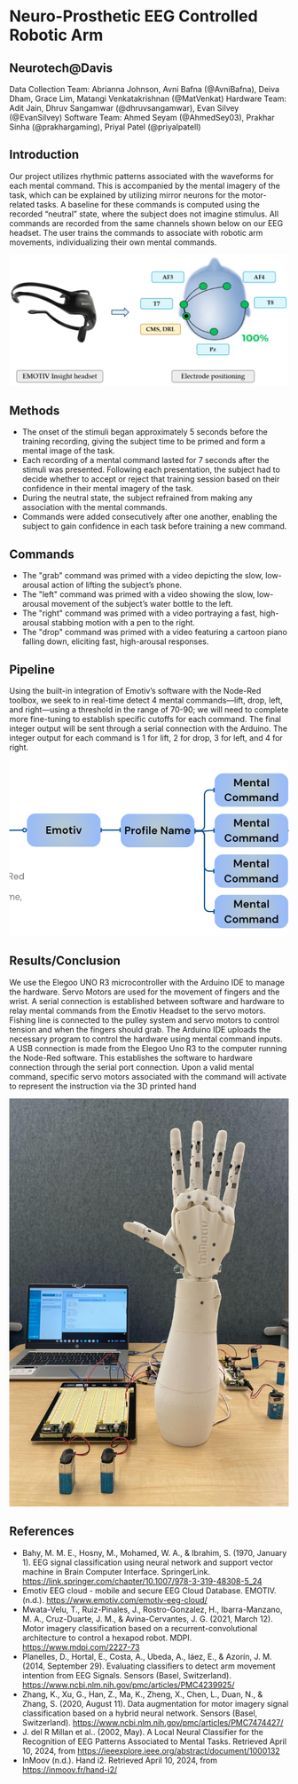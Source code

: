 # Neuro-Prosthetic EEG Controlled Robotic Arm 
## Neurotech@Davis
Data Collection Team: Abrianna Johnson, Avni Bafna (@AvniBafna), Deiva Dham, Grace Lim, Matangi Venkatakrishnan (@MatVenkat)
Hardware Team: Adit Jain, Dhruv Sangamwar (@dhruvsangamwar), Evan Silvey (@EvanSilvey)
Software Team: Ahmed Seyam (@AhmedSey03), Prakhar Sinha (@prakhargaming), Priyal Patel (@priyalpatell)

## Introduction

Our project utilizes rhythmic patterns associated with the waveforms for each mental command. This is accompanied by the mental imagery of the task, which can be explained by utilizing mirror neurons for the motor-related tasks. A baseline for these commands is computed using the recorded “neutral” state, where the subject does not imagine stimulus. All commands are recorded from the same channels shown below on our EEG headset. The user trains the commands to associate with robotic arm movements, individualizing their own mental commands.

<p align="center">
  <img src="./pictures/emotiv.png" />
</p>

## Methods

- The onset of the stimuli began approximately 5 seconds before the training recording, giving the subject time to be primed and form a mental image of the task. 
- Each recording of a mental command lasted for 7 seconds after the stimuli was presented. Following each presentation, the subject had to decide whether to accept or reject that training session based on their confidence in their mental imagery of the task.
- During the neutral state, the subject refrained from making any association with the mental commands. 
- Commands were added consecutively after one another, enabling the subject to gain confidence in each task before training a new command.
 
## Commands
- The "grab" command was primed with a video depicting the slow, low-arousal action of lifting the subject’s phone. 
- The "left" command was primed with a video showing the slow, low-arousal movement of the subject’s water bottle to the left. 
- The "right" command was primed with a video portraying a fast, high-arousal stabbing motion with a pen to the right. 
- The "drop" command was primed with a video featuring a cartoon piano falling down, eliciting fast, high-arousal responses.

## Pipeline
Using the built-in integration of Emotiv’s software with the Node-Red toolbox, we seek to in real-time detect 4 mental commands—lift, drop, left, and right—using a threshold in the range of 70-90; we will need to complete more fine-tuning to establish specific cutoffs for each command. The final integer output will be sent through a serial connection with the Arduino. The integer output for each command is 1 for lift, 2 for drop, 3 for left, and 4 for right.


<p align="center">
  <img src="./pictures/pipeline.png" />
</p>

## Results/Conclusion

We use the Elegoo UNO R3 microcontroller with the Arduino IDE to manage the hardware. Servo Motors are used for the movement of fingers and the wrist. A serial connection is established between software and hardware to relay mental commands from the Emotiv Headset to the servo motors. Fishing line is connected to the pulley system and servo motors to control tension and when the fingers should grab. The Arduino IDE uploads the necessary program to control the hardware using mental command inputs. A USB connection is made from the Elegoo Uno R3 to the computer running the Node-Red software. This establishes the software to hardware connection through the serial port connection. Upon a valid mental command, specific servo motors associated with the command will activate to represent the instruction via the 3D printed hand

<p align="center">
  <img src="./pictures/arm.jpg" />
</p>

## References

- Bahy, M. M. E., Hosny, M., Mohamed, W. A., & Ibrahim, S. (1970, January 1). EEG signal classification using neural network and support vector machine in Brain Computer Interface. SpringerLink. https://link.springer.com/chapter/10.1007/978-3-319-48308-5_24
- Emotiv EEG cloud - mobile and secure EEG Cloud Database. EMOTIV. (n.d.). https://www.emotiv.com/emotiv-eeg-cloud/
- Mwata-Velu, T., Ruiz-Pinales, J., Rostro-Gonzalez, H., Ibarra-Manzano, M. A., Cruz-Duarte, J. M., & Avina-Cervantes, J. G. (2021, March 12). Motor imagery classification based on a recurrent-convolutional architecture to control a hexapod robot. MDPI. https://www.mdpi.com/2227-73
- Planelles, D., Hortal, E., Costa, A., Ubeda, A., Iáez, E., & Azorín, J. M. (2014, September 29). Evaluating classifiers to detect arm movement intention from EEG Signals. Sensors (Basel, Switzerland). https://www.ncbi.nlm.nih.gov/pmc/articles/PMC4239925/
- Zhang, K., Xu, G., Han, Z., Ma, K., Zheng, X., Chen, L., Duan, N., & Zhang, S. (2020, August 11). Data augmentation for motor imagery signal classification based on a hybrid neural network. Sensors (Basel, Switzerland). https://www.ncbi.nlm.nih.gov/pmc/articles/PMC7474427/ 
- J. del R Millan et al.. (2002, May). A Local Neural Classifier for the Recognition of EEG Patterns Associated to Mental Tasks. Retrieved April 10, 2024, from https://ieeexplore.ieee.org/abstract/document/1000132
- InMoov (n.d.). Hand i2. Retrieved April 10, 2024, from https://inmoov.fr/hand-i2/
